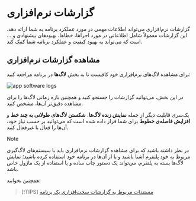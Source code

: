 # گزارشات نرم‌افزاری
گزارشات نرم‌افزاری می‌تواند اطلاعات مهمی  در مورد عملکرد برنامه به شما ارائه دهد. این گزارشات معمولاً شامل اطلاعاتی در مورد اجراها، خطاها، بهبودهای پیشنهادی و ... است که می‌تواند به بهبود کیفیت و عملکرد برنامه شما کمک کند. 

## مشاهده گزارشات نرم‌افزاری 

برای مشاهده لاگ‌های نرم‌افزاری خود کافیست تا به بخش **لاگ‌ها** در برنامه مراجعه کنید:

![app software logs](https://files.liara.ir/liara/docs/app-software-logs.png)

در این بخش، می‌توانید  گزارشات را جستجو کنید و 
همچنین بازه زمانی لاگ‌ها را برای مشاهده دقیق‌تر آن‌ها، مشخص کنید.

یک‌سری قابلیت دیگر از جمله **نمایش زنده لاگ‌ها**، **شکستن لاگ‌های طولانی به چند خط** و **افزایش فاصله‌ی خطوط** برای شما قرار داده شده است که می‌توانید بر حسب نیاز خود، آن‌ها را فعال یا غیرفعال کنید.

> [!NOTE]
> در نظر داشته باشید که برای مشاهده گزارشات نرم‌افزاری باید با  سیستم‌های لاگ‌گیری مربوط به خود پلتفرم آشنا باشید و یا از آن‌ها در برنامه خود استفاده کرده باشید؛ نمایش لاگ‌ها بسته به پلتفرم، می‌تواند یک دستور چاپ ساده و یا استفاده از یک ماژول خاص باشد.

همچنین بخوانید:
> [!TIPS]
> [مستندات مربوط به گزارشات سخت‌افزاری یک برنامه](./hardware.md)
